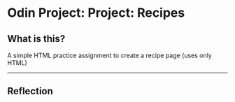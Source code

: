 <h1>Odin Project: Project: Recipes</h1>

<h2>What is this?</h2>
<p>A simple HTML practice assignment to create a recipe page (uses only HTML)</p>
<hr />
<h2>Reflection</h2>